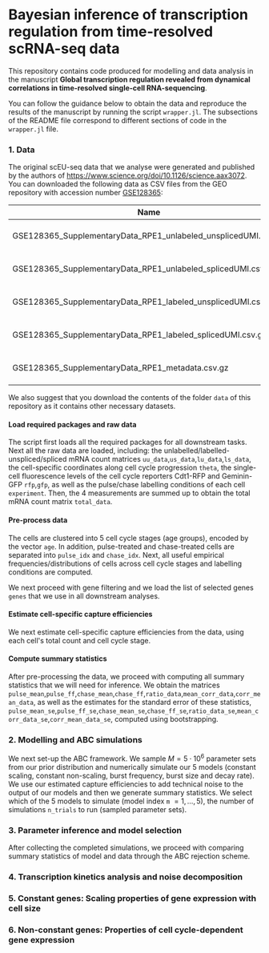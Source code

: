 # Bayesian inference of transcription regulation from time-resolved scRNA-seq data
This repository contains code produced for modelling and data analysis in the manuscript **Global transcription regulation revealed from dynamical correlations in time-resolved single-cell RNA-sequencing**.

You can follow the guidance below to obtain the data and reproduce the results of the manuscript by running the script `wrapper.jl`. The subsections of the README file correspond to different sections of code in the `wrapper.jl` file.

### 1. Data
The original scEU-seq data that we analyse were generated and published by the authors of <https://www.science.org/doi/10.1126/science.aax3072>. You can downloaded the following data as CSV files from the GEO repository with accession number [GSE128365](https://www.ncbi.nlm.nih.gov/geo/query/acc.cgi?acc=GSE128365):

|                             Name                               |        Description        |           
| ---------------------------------------------------------------|---------------------------|
| GSE128365_SupplementaryData_RPE1_unlabeled_unsplicedUMI.csv.gz | unlabelled unspliced UMIs | 
| GSE128365_SupplementaryData_RPE1_unlabeled_splicedUMI.csv.gz   |  unlabelled spliced UMIs  |    
| GSE128365_SupplementaryData_RPE1_labeled_unsplicedUMI.csv.gz   |  labelled unspliced UMIs  |  
| GSE128365_SupplementaryData_RPE1_labeled_splicedUMI.csv.gz     |   labelled spliced UMIs   |  
| GSE128365_SupplementaryData_RPE1_metadata.csv.gz               |   cell-specific metadata  |

We also suggest that you download the contents of the folder `data` of this repository as it contains other necessary datasets. 

#### Load required packages and raw data
The script first loads all the required packages for all downstream tasks. Next all the raw data are loaded, including: the unlabelled/labelled-unspliced/spliced mRNA count matrices `uu_data`,`us_data`,`lu_data`,`ls_data`, the cell-specific coordinates along cell cycle progression `theta`, the single-cell fluorescence levels of the cell cycle reporters Cdt1-RFP and Geminin-GFP `rfp`,`gfp`, as well as the pulse/chase labelling conditions of each cell `experiment`. Then, the 4 measurements are summed up to obtain the total mRNA count matrix `total_data`.

#### Pre-process data
The cells are clustered into 5 cell cycle stages (age groups), encoded by the vector `age`. In addition, pulse-treated and chase-treated cells are separated into `pulse_idx` and `chase_idx`. Next, all useful empirical frequencies/distributions of cells across cell cycle stages and labelling conditions are computed. 

We next proceed with gene filtering and we load the list of selected genes `genes` that we use in all downstream analyses. 

#### Estimate cell-specific capture efficiencies
We next estimate cell-specific capture efficiencies from the data, using each cell's total count and cell cycle stage. 

#### Compute summary statistics
After pre-processing the data, we proceed with computing all summary statistics that we will need for inference. We obtain the matrices `pulse_mean`,`pulse_ff`,`chase_mean`,`chase_ff`,`ratio_data`,`mean_corr_data`,`corr_mean_data`, as well as the estimates for the standard error of these statistics, `pulse_mean_se`,`pulse_ff_se`,`chase_mean_se`,`chase_ff_se`,`ratio_data_se`,`mean_corr_data_se`,`corr_mean_data_se`, computed using bootstrapping.

### 2. Modelling and ABC simulations
We next set-up the ABC framework. We sample $M = 5 \cdot 10^6$ parameter sets from our prior distribution and numerically simulate our $5$ models (constant scaling, constant non-scaling, burst frequency, burst size and decay rate). We use our estimated capture efficiencies to add technical noise to the output of our models and then we generate summary statistics. We select which of the $5$ models to simulate (model index `m` $=1, \dots ,5$), the number of simulations `n_trials` to run (sampled parameter sets).

### 3. Parameter inference and model selection
After collecting the completed simulations, we proceed with comparing summary statistics of model and data through the ABC rejection scheme.

### 4. Transcription kinetics analysis and noise decomposition

### 5. Constant genes: Scaling properties of gene expression with cell size

### 6. Non-constant genes: Properties of cell cycle-dependent gene expression
